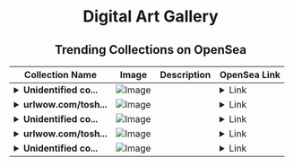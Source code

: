 <div align="center">

# Digital Art Gallery

## Trending Collections on OpenSea

| Collection Name                       | Image                                                                                     | Description                       | OpenSea Link                                                                                          |
|---------------------------------------|-------------------------------------------------------------------------------------------|-----------------------------------|--------------------------------------------------------------------------------------------------------|
| **<details><summary>Unidentified co...</summary>Unidentified contract 1b36911e-bf8e-493a-b264-eee4556cfe42</details>** | ![Image](https://i.seadn.io/s/raw/files/7bcffd5e974c148aaba93cda878384a5.png?w=500&auto=format?w=200&auto=format) |  | <details><summary>Link</summary>[Unidentified contract 1b36911e-bf8e-493a-b264-eee4556cfe42](https://opensea.io/collection/unidentified-contract-1b36911e-bf8e-493a-b264-eee4)</details> |
| **<details><summary>urlwow.com/tosh...</summary>urlwow.com/toshi $TOSHI DROP</details>** | ![Image](https://i.seadn.io/s/raw/files/8f6d80ffcbaf7f5266131652fd05468d.jpg?w=500&auto=format?w=200&auto=format) |  | <details><summary>Link</summary>[urlwow.com/toshi $TOSHI DROP](https://opensea.io/collection/urlwow-com-toshi-toshi-drop-590)</details> |
| **<details><summary>Unidentified co...</summary>Unidentified contract 4e1619d3-2abe-48f2-8780-11d551c1c177</details>** | ![Image](https://i.seadn.io/s/raw/files/7bcffd5e974c148aaba93cda878384a5.png?w=500&auto=format?w=200&auto=format) |  | <details><summary>Link</summary>[Unidentified contract 4e1619d3-2abe-48f2-8780-11d551c1c177](https://opensea.io/collection/unidentified-contract-4e1619d3-2abe-48f2-8780-11d5)</details> |
| **<details><summary>urlwow.com/tosh...</summary>urlwow.com/toshi $TOSHI DROP</details>** | ![Image](https://i.seadn.io/s/raw/files/8f6d80ffcbaf7f5266131652fd05468d.jpg?w=500&auto=format?w=200&auto=format) |  | <details><summary>Link</summary>[urlwow.com/toshi $TOSHI DROP](https://opensea.io/collection/urlwow-com-toshi-toshi-drop-589)</details> |
| **<details><summary>Unidentified co...</summary>Unidentified contract ca863578-0895-496a-b5a5-5a6ace96411c</details>** | ![Image](https://i.seadn.io/s/raw/files/7bcffd5e974c148aaba93cda878384a5.png?w=500&auto=format?w=200&auto=format) |  | <details><summary>Link</summary>[Unidentified contract ca863578-0895-496a-b5a5-5a6ace96411c](https://opensea.io/collection/unidentified-contract-ca863578-0895-496a-b5a5-5a6a)</details> |

</div>